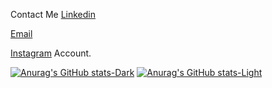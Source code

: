 Contact Me 
[Linkedin](https://www.linkedin.com/in/reza-sherafatpour/) 

[Email](reza.sharafatpour@gmail.com)

[Instagram](https://www.instagram.com/sherafatpour.r/) Account.

[![Anurag's GitHub stats-Dark](https://github-readme-stats.vercel.app/api?username=sherafatpour&show_icons=true&theme=dark#gh-dark-mode-only)](https://github.com/anuraghazra/github-readme-stats#gh-dark-mode-only)
[![Anurag's GitHub stats-Light](https://github-readme-stats.vercel.app/api?username=sherafatpour&show_icons=true&theme=default#gh-light-mode-only)](https://github.com/anuraghazra/github-readme-stats#gh-light-mode-only)


